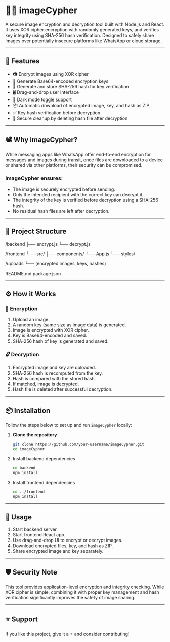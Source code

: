 # 📸🔐 imageCypher

A secure image encryption and decryption tool built with Node.js and React. It uses XOR cipher encryption with randomly generated keys, and verifies key integrity using SHA-256 hash verification. Designed to safely share images over potentially insecure platforms like WhatsApp or cloud storage.

---

## 📌 Features

- 📷 Encrypt images using XOR cipher  
- 🔑 Generate Base64-encoded encryption keys  
- 📝 Generate and store SHA-256 hash for key verification  
- 🖥️ Drag-and-drop user interface  
- 🌙 Dark mode toggle support  
- 📦 Automatic download of encrypted image, key, and hash as ZIP  
- ✅ Key hash verification before decryption  
- 🧹 Secure cleanup by deleting hash file after decryption  

---

## 📽️ Why imageCypher?

While messaging apps like WhatsApp offer end-to-end encryption for messages and images during transit, once files are downloaded to a device or shared via other platforms, their security can be compromised.

### imageCypher ensures:

- The image is securely encrypted before sending.  
- Only the intended recipient with the correct key can decrypt it.  
- The integrity of the key is verified before decryption using a SHA-256 hash.  
- No residual hash files are left after decryption.  

---

## 📂 Project Structure

/backend ├── encrypt.js └── decrypt.js

/frontend └── src/ ├── components/ └── App.js └── styles/

/uploads └── (encrypted images, keys, hashes)

README.md package.json

---

## ⚙️ How it Works

### 🔐 Encryption

1. Upload an image.  
2. A random key (same size as image data) is generated.  
3. Image is encrypted with XOR cipher.  
4. Key is Base64-encoded and saved.  
5. SHA-256 hash of key is generated and saved.  

### 🔓 Decryption

1. Encrypted image and key are uploaded.  
2. SHA-256 hash is recomputed from the key.  
3. Hash is compared with the stored hash.  
4. If matched, image is decrypted.  
5. Hash file is deleted after successful decryption.  

---

## 📦 Installation

Follow the steps below to set up and run `imageCypher` locally:

1. **Clone the repository**

   ```bash
   git clone https://github.com/your-username/imageCypher.git
   cd imageCypher
   ```

2. Install backend dependencies
   ```bash
   cd backend
   npm install
   ```
   
3. Install frontend dependencies
   ```bash
   cd ../frontend
   npm install
   ```
---

## 🚀 Usage

1. Start backend server.  
2. Start frontend React app.  
3. Use drag-and-drop UI to encrypt or decrypt images.  
4. Download encrypted files, key, and hash as ZIP.  
5. Share encrypted image and key separately.  

---

## 🛡️ Security Note

This tool provides application-level encryption and integrity checking. While XOR cipher is simple, combining it with proper key management and hash verification significantly improves the safety of image sharing.

---

## ⭐️ Support

If you like this project, give it a ⭐️ and consider contributing!
